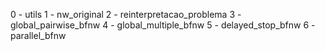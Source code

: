 0 - utils
1 - nw_original
2 - reinterpretacao_problema
3 - global_pairwise_bfnw
4 - global_multiple_bfnw
5 - delayed_stop_bfnw
6 - parallel_bfnw
